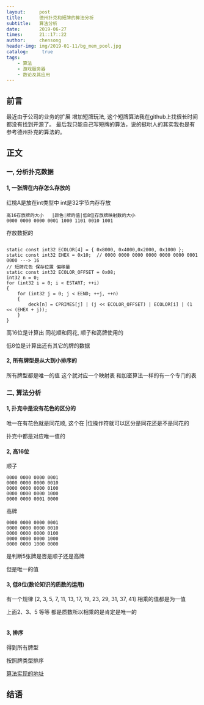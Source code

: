 ```yaml
---
layout:     post
title:      德州扑克和短牌的算法分析
subtitle:   算法分析
date:       2019-06-27
times:      21::17::22
author:     chensong
header-img: img/2019-01-11/bg_mem_pool.jpg
catalog: 	 true
tags:
    - 算法
    - 游戏服务器
    - 数论及其应用
---
```


## 前言

  最近由于公司的业务的扩展 增加短牌玩法, 这个短牌算法我在github上找很长时间都没有找到开源了。 最后我只能自己写短牌的算法，说的挺哄人的其实我也是有参考德州扑克的算法的。
  
## 正文

### 一, 分析扑克数据

#### 1, 一张牌在内存怎么存放的

红桃A是放在int类型中 int是32字节内存存放

```
高16存放牌的大小   |颜色|牌的值|低8位存放牌映射数的大小
0000 0000 0000 0001 1000 1101 0010 1001
```


存放数据的


```

static const int32 ECOLOR[4] = { 0x8000, 0x4000,0x2000, 0x1000 };
static const int32 EHEX = 0x10;  // 0000 0000 0000 0000 0000 0000 0001 0000 ---> 16
// 短牌花色 保存位置 偏移量
static const int32 ECOLOR_OFFSET = 0x08;
int32 n = 0;
for (int32 i = 0; i < ESTART; ++i)
{
	for (int32 j = 0; j < EEND; ++j, ++n)
	{
		deck[n] = CPRIMES[j] | (j << ECOLOR_OFFSET) | ECOLOR[i] | (1 << (EHEX + j));
	}
}
```


高16位是计算出 同花顺和同花, 顺子和高牌使用的  



低8位是计算出还有其它的牌的数据


#### 2, 所有牌型是从大到小排序的 

所有牌型都是唯一的值  这个就对应一个映射表  和加密算法一样的有一个专门的表




### 二, 算法分析

#### 1, 扑克中是没有花色的区分的

唯一在有花色就是同花顺, 这个在 |位操作符就可以区分是同花还是不是同花的


扑克中都是对应唯一值的


#### 2, 高16位


顺子

```
0000 0000 0000 0001 
0000 0000 0000 0010
0000 0000 0000 0100
0000 0000 0000 1000
0000 0000 0001 0000
```

高牌

```
0000 0000 0000 0001 
0000 0000 0000 0010
0000 0000 0000 0100
0000 0000 0000 1000
0000 0000 1000 0000
```


是判断5张牌是否是顺子还是高牌

但是唯一的值



#### 3, 低8位(数论知识的质数的运用)

有一个规律 [2, 3, 5, 7, 11, 13, 17, 19, 23, 29, 31, 37, 41] 相乘的值都是为一值


上面2、3、5 等等 都是质数所以相乘的是肯定是唯一的



```

```


#### 3, 排序

得到所有牌型  

按照牌类型排序 


[算法实现的地址](https://github.com/chensongpoixs/cpoker)

## 结语


